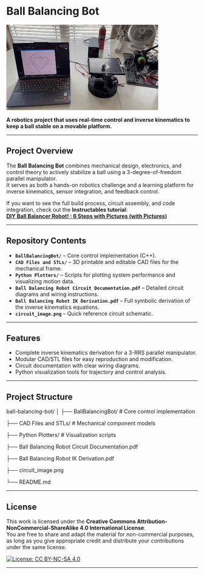 # Ball Balancing Bot

![Ball Balancing Bot Demo](ball-balancing-demo.gif)

**A robotics project that uses real-time control and inverse kinematics to keep a ball stable on a movable platform.**

---

## Project Overview

The **Ball Balancing Bot** combines mechanical design, electronics, and control theory to actively stabilize a ball using a 3-degree-of-freedom parallel manipulator.  
It serves as both a hands-on robotics challenge and a learning platform for inverse kinematics, sensor integration, and feedback control.

If you want to see the full build process, circuit assembly, and code integration, check out the **Instructables tutorial**:  
[**DIY Ball Balancer Robot! : 6 Steps with Pictures (with Pictures)**](https://www.instructables.com/Lets-Make-a-Ball-Balancer-Robot/)

---

## Repository Contents

- **`BallBalancingBot/`** – Core control implementation (C++).
- **`CAD Files and STLs/`** – 3D printable and editable CAD files for the mechanical frame.
- **`Python Plotters/`** – Scripts for plotting system performance and visualizing motion data.
- **`Ball Balancing Robot Circuit Documentation.pdf`** – Detailed circuit diagrams and wiring instructions.
- **`Ball Balancing Robot IK Derivation.pdf`** – Full symbolic derivation of the inverse kinematics equations.
- **`circuit_image.png`** – Quick reference circuit schematic.

---

## Features

- Complete inverse kinematics derivation for a 3-RRS parallel manipulator.
- Modular CAD/STL files for easy reproduction and modification.
- Circuit documentation with clear wiring diagrams.
- Python visualization tools for trajectory and control analysis.

---

## Project Structure

ball-balancing-bot/
│
├── BallBalancingBot/ # Core control implementation

├── CAD Files and STLs/ # Mechanical component models

├── Python Plotters/ # Visualization scripts

├── Ball Balancing Robot Circuit Documentation.pdf

├── Ball Balancing Robot IK Derivation.pdf

├── circuit_image.png

└── README.md

---

## License

This work is licensed under the **Creative Commons Attribution-NonCommercial-ShareAlike 4.0 International License**.  
You are free to share and adapt the material for non-commercial purposes, as long as you give appropriate credit and distribute your contributions under the same license.

[![License: CC BY-NC-SA 4.0](https://licensebuttons.net/l/by-nc-sa/4.0/88x31.png)](https://creativecommons.org/licenses/by-nc-sa/4.0/)

---
